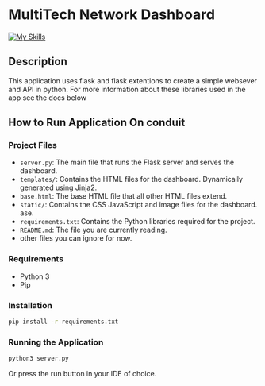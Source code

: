# MultiTech Network Dashboard

[![My Skills](https://skillicons.dev/icons?i=python,flask,js,html,css,github)](https://skillicons.dev)

## Description

This application uses flask and flask extentions to create a simple websever and API in python. For more information
about these libraries used in the app see the docs below

## How to Run Application On conduit

### Project Files

- `server.py`: The main file that runs the Flask server and serves the dashboard.
- `templates/`: Contains the HTML files for the dashboard. Dynamically generated using Jinja2.
- `base.html`: The base HTML file that all other HTML files extend.
- `static/`: Contains the CSS JavaScript and image files for the dashboard. ase.
- `requirements.txt`: Contains the Python libraries required for the project.
- `README.md`: The file you are currently reading.
- other files you can ignore for now.

### Requirements

- Python 3
- Pip

### Installation

```bash
pip install -r requirements.txt
```

### Running the Application

```bash
python3 server.py
```

Or press the run button in your IDE of choice.
